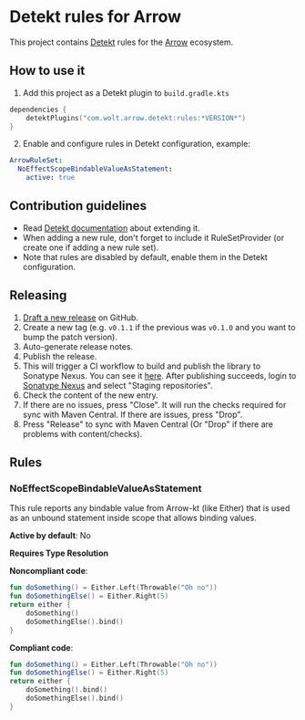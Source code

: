 # Detekt rules for Arrow

This project contains [Detekt](https://detekt.dev) rules for the [Arrow](https://arrow-kt.io/) ecosystem.

## How to use it

1. Add this project as a Detekt plugin to `build.gradle.kts`
```kotlin
dependencies {
    detektPlugins("com.wolt.arrow.detekt:rules:*VERSION*")
}
```
2. Enable and configure rules in Detekt configuration, example:
```yaml
ArrowRuleSet:
  NoEffectScopeBindableValueAsStatement:
    active: true
```

## Contribution guidelines
- Read [Detekt documentation](https://detekt.dev/docs/introduction/extensions/) about extending it.
- When adding a new rule, don't forget to include it RuleSetProvider (or create one if adding a new rule set).
- Note that rules are disabled by default, enable them in the Detekt configuration.

## Releasing

1. [Draft a new release](https://github.com/woltapp/arrow-detekt-rules/releases/new) on GitHub.
2. Create a new tag (e.g. `v0.1.1` if the previous was `v0.1.0` and you want to bump the patch version).
3. Auto-generate release notes.
4. Publish the release.
5. This will trigger a CI workflow to build and publish the library to Sonatype Nexus. You can see it [here](https://github.com/woltapp/arrow-detekt-rules/actions). After publishing succeeds, login to [Sonatype Nexus](https://oss.sonatype.org/) and select "Staging repositories".
6. Check the content of the new entry.
7. If there are no issues, press "Close". It will run the checks required for sync with Maven Central. If there are issues, press "Drop".
8. Press "Release" to sync with Maven Central (Or "Drop" if there are problems with content/checks).

## Rules

### NoEffectScopeBindableValueAsStatement

This rule reports any bindable value from Arrow-kt (like Either)
that is used as an unbound statement inside scope that allows binding values.

**Active by default**: No

**Requires Type Resolution**

**Noncompliant code**:
```kotlin
fun doSomething() = Either.Left(Throwable("Oh no"))
fun doSomethingElse() = Either.Right(5)
return either {
    doSomething()
    doSomethingElse().bind()
}
```
**Compliant code**:
```kotlin
fun doSomething() = Either.Left(Throwable("Oh no"))
fun doSomethingElse() = Either.Right(5)
return either {
    doSomething().bind()
    doSomethingElse().bind()
}
```
